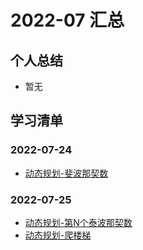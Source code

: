 # 2022-07 汇总

## 个人总结
* 暂无

## 学习清单
### 2022-07-24
* [动态规划-斐波那契数](./2022-07-24/动态规划-斐波那契数.md)

### 2022-07-25
* [动态规划-第N个泰波那契数](./2022-07-25/动态规划-第N个泰波那契数.md)
* [动态规划-爬楼梯](./2022-07-25/动态规划-爬楼梯.md)
